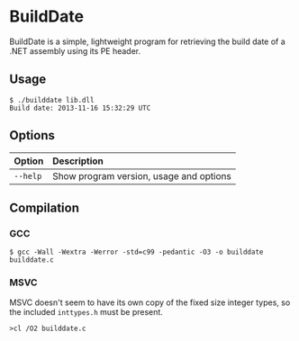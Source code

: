# BuildDate

BuildDate is a simple, lightweight program for retrieving the build date of a .NET assembly using its PE header.

## Usage

	$ ./builddate lib.dll
	Build date: 2013-11-16 15:32:29 UTC

## Options

Option | Description
:--- |:---
`--help` | Show program version, usage and options

## Compilation

### GCC

	$ gcc -Wall -Wextra -Werror -std=c99 -pedantic -O3 -o builddate builddate.c

### MSVC

MSVC doesn't seem to have its own copy of the fixed size integer types, so the included `inttypes.h` must be present.

	>cl /O2 builddate.c

